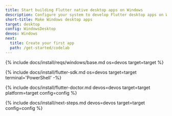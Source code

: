 ```yaml
---
title: Start building Flutter native desktop apps on Windows
description: Configure your system to develop Flutter desktop apps on Windows.
short-title: Make Windows desktop apps
target: desktop
config: WindowsDesktop
devos: Windows
next:
  title: Create your first app
  path: /get-started/codelab
---
```


{% include docs/install/reqs/windows/base.md os=devos target=target %}

{% include docs/install/flutter-sdk.md os=devos target=target terminal='PowerShell' -%}

{% include docs/install/flutter-doctor.md devos=devos target=target platform=target config=config %}

{% include docs/install/next-steps.md devos=devos target=target config=config %}
